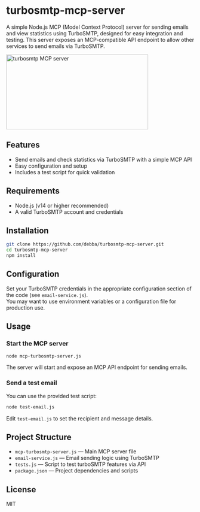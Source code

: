# turbosmtp-mcp-server

A simple Node.js MCP (Model Context Protocol) server for sending emails and view statistics using TurboSMTP, designed for easy integration and testing. This server exposes an MCP-compatible API endpoint to allow other services to send emails via TurboSMTP.

<a href="https://glama.ai/mcp/servers/@debba/turbosmtp-mcp-server">
  <img width="380" height="200" src="https://glama.ai/mcp/servers/@debba/turbosmtp-mcp-server/badge" alt="turbosmtp MCP server" />
</a>

## Features

- Send emails and check statistics via TurboSMTP with a simple MCP API
- Easy configuration and setup
- Includes a test script for quick validation

## Requirements

- Node.js (v14 or higher recommended)
- A valid TurboSMTP account and credentials

## Installation

```bash
git clone https://github.com/debba/turbosmtp-mcp-server.git
cd turbosmtp-mcp-server
npm install
```

## Configuration

Set your TurboSMTP credentials in the appropriate configuration section of the code (see `email-service.js`).  
You may want to use environment variables or a configuration file for production use.

## Usage

### Start the MCP server

```bash
node mcp-turbosmtp-server.js
```

The server will start and expose an MCP API endpoint for sending emails.

### Send a test email

You can use the provided test script:

```bash
node test-email.js
```

Edit `test-email.js` to set the recipient and message details.

## Project Structure

- `mcp-turbosmtp-server.js` — Main MCP server file
- `email-service.js` — Email sending logic using TurboSMTP
- `tests.js` — Script to test turboSMTP features via API
- `package.json` — Project dependencies and scripts

## License

MIT